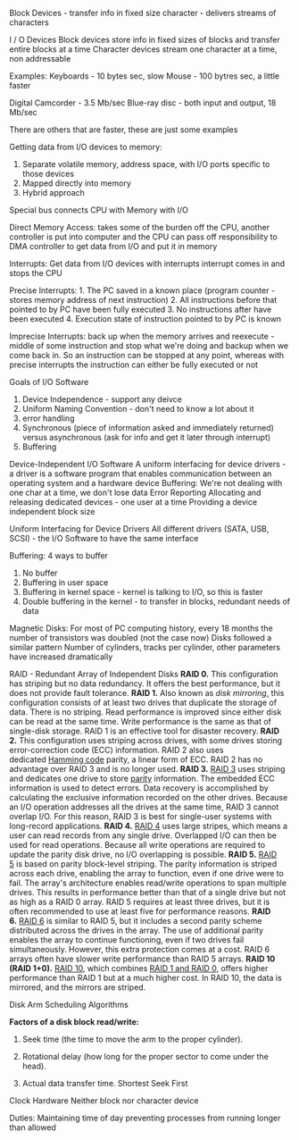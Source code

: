 Block Devices - transfer info in fixed size
character - delivers streams of characters

I / O Devices
Block devices store info in fixed sizes of blocks and transfer entire blocks at a time
Character devices stream one character at a time, non addressable

Examples:
Keyboards - 10 bytes sec, slow
Mouse - 100 bytres sec, a little faster

Digital Camcorder - 3.5 Mb/sec
Blue-ray disc - both input and output, 18 Mb/sec

There are others that are faster, these are just some examples

Getting data from I/O devices to memory:
1. Separate volatile memory, address space, with I/O ports specific to those devices
2. Mapped directly into memory
3. Hybrid approach

Special bus connects CPU with Memory with I/O

Direct Memory Access: takes some of the burden off the CPU, another controller is put into computer and the CPU can pass off responsibility to DMA controller to get data from I/O and put it in memory

Interrupts: Get data from I/O devices with interrupts
	interrupt comes in and stops the CPU

Precise Interrupts: 
	1. The PC saved in a known place (program counter - stores memory address of next instruction)
	2. All instructions before that pointed to by PC have been fully executed
	3. No instructions after have been executed
	4. Execution state of instruction pointed to by PC is known

Imprecise Interrupts: back up when the memory arrives and reexecute - middle of some instruction and stop what we're doing and backup when we come back in.
	So an instruction can be stopped at any point, whereas with precise interrupts the instruction can either be fully executed or not

Goals of I/O Software
1. Device Independence - support any deivce
2. Uniform Naming Convention - don't need to know a lot about it
3. error handling
4. Synchronous (piece of information asked and immediately returned) versus asynchronous (ask for info and get it later through interrupt)
5. Buffering 

Device-Independent I/O Software
A uniform interfacing for device drivers - a driver is a software program that enables communication between an operating system and a hardware device
Buffering: We're not dealing with one char at a time, we don't lose data
Error Reporting
Allocating and releasing dedicated devices - one user at a time
Providing a device independent block size


Uniform Interfacing for Device Drivers
All different drivers (SATA, USB, SCSI) - the I/O Software to have the same interface

Buffering: 4 ways to buffer
1. No buffer
2. Buffering in user space
3. Buffering in kernel space - kernel is talking to I/O, so this is faster
4. Double buffering in the kernel - to transfer in blocks, redundant needs of data


Magnetic Disks:
For most of PC computing history, every 18 months the number of transistors was doubled (not the case now)
Disks followed a similar pattern
Number of cylinders, tracks per cylinder, other parameters have increased dramatically

RAID - Redundant Array of Independent Disks
**RAID 0.** This configuration has striping but no data redundancy. It offers the best performance, but it does not provide fault tolerance.
**RAID 1.** Also known as _disk mirroring_, this configuration consists of at least two drives that duplicate the storage of data. There is no striping. Read performance is improved since either disk can be read at the same time. Write performance is the same as that of single-disk storage. RAID 1 is an effective tool for disaster recovery.
**RAID 2.** This configuration uses striping across drives, with some drives storing error-correction code (ECC) information. RAID 2 also uses dedicated [Hamming code](https://www.techtarget.com/whatis/definition/Hamming-code) parity, a linear form of ECC. RAID 2 has no advantage over RAID 3 and is no longer used.
**RAID 3.** [RAID 3](https://www.techtarget.com/searchstorage/definition/RAID-3-redundant-array-of-independent-disks) uses striping and dedicates one drive to store [parity](https://www.techtarget.com/searchstorage/definition/parity) information. The embedded ECC information is used to detect errors. Data recovery is accomplished by calculating the exclusive information recorded on the other drives. Because an I/O operation addresses all the drives at the same time, RAID 3 cannot overlap I/O. For this reason, RAID 3 is best for single-user systems with long-record applications.
**RAID 4.** [RAID 4](https://www.techtarget.com/searchstorage/definition/RAID-4-redundant-array-of-independent-disks) uses large stripes, which means a user can read records from any single drive. Overlapped I/O can then be used for read operations. Because all write operations are required to update the parity disk drive, no I/O overlapping is possible.
**RAID 5.** [RAID 5](https://www.techtarget.com/searchstorage/definition/RAID-5-redundant-array-of-independent-disks) is based on parity block-level striping. The parity information is striped across each drive, enabling the array to function, even if one drive were to fail. The array's architecture enables read/write operations to span multiple drives. This results in performance better than that of a single drive but not as high as a RAID 0 array. RAID 5 requires at least three drives, but it is often recommended to use at least five for performance reasons.
**RAID 6.** [RAID 6](https://www.techtarget.com/searchstorage/definition/RAID-6-redundant-array-of-independent-disks) is similar to RAID 5, but it includes a second parity scheme distributed across the drives in the array. The use of additional parity enables the array to continue functioning, even if two drives fail simultaneously. However, this extra protection comes at a cost. RAID 6 arrays often have slower write performance than RAID 5 arrays.
**RAID 10 (RAID 1+0).** [RAID 10](https://www.techtarget.com/searchstorage/definition/RAID-10-redundant-array-of-independent-disks), which combines [RAID 1 and RAID 0](https://www.techtarget.com/searchdatabackup/tip/RAID-1-vs-RAID-0-Which-level-is-best-for-data-protection), offers higher performance than RAID 1 but at a much higher cost. In RAID 10, the data is mirrored, and the mirrors are striped.


Disk Arm Scheduling Algorithms

**Factors of a disk block read/write:**

1. Seek time (the time to move the arm to the proper cylinder).
    
2. Rotational delay (how long for the proper sector to come under the head).
    
3. Actual data transfer time.
Shortest Seek First


Clock Hardware
Neither block nor character device

Duties:
Maintaining time of day
preventing processes from running longer than allowed

